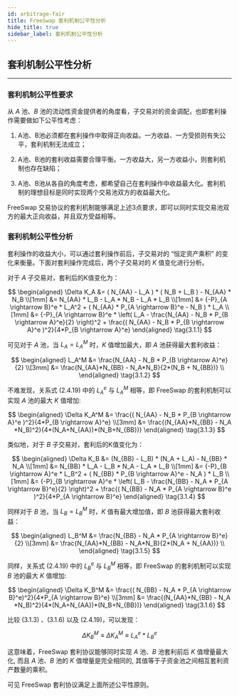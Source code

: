```yaml
---
id: arbitrage-fair
title: FreeSwap 套利机制公平性分析 
hide_title: true
sidebar_label: 套利机制公平性分析
---
```


## <span className="title"> 套利机制公平性分析 </span>
_______________________

### <span className="title"> 套利机制公平性要求 </span>

从 $A$ 池、$B$ 池的流动性资金提供者的角度看，子交易对的资金调配，也即套利操作需要做如下公平性考虑：

  1. A池、B池必须都在套利操作中取得正向收益。一方收益、一方受损则有失公平，套利机制无法成立；

  2. A池、B池的套利收益需要合理平衡。一方收益大，另一方收益小，则套利机制也存在缺陷；

  3. A池、B池从各自的角度考虑，都希望自己在套利操作中收益最大化。套利机制的理想目标是同时实现两个交易池双方的收益最大化。

FreeSwap 交易协议的套利机制能够满足上述3点要求，即可以同时实现交易池双方的最大正向收益，并且双方受益相等。

### <span className="title"> 套利机制公平性分析 </span>

套利操作的收益大小，可以通过套利操作前后，子交易对的 “恒定资产乘积” 的变化来衡量。下面对套利操作完成后，两个子交易对的 $K$ 值变化进行分析。

对于 $A$ 子交易对，套利后的K值变化为：

$$
\begin{aligned}
\Delta K_A &= ( N_{AA} - L_A ) * ( N_B + L_B ) - N_{AA} * N_B \\[1mm]
&= N_{AA} * L_B - L_A * N_B - L_A * L_B \\[1mm]
&= {-P}_{A \rightarrow B}^e * L_A^2 + ( N_{AA} * P_{A \rightarrow B}^e - N_B ) * L_A \\[1mm]
&= {-P}_{A \rightarrow B}^e * \left( L_A - \frac{N_{AA} - N_B * P_{B \rightarrow A}^e}{2} \right)^2 + \frac{( N_{AA} - N_B * P_{B \rightarrow A}^e )^2}{4*P_{B \rightarrow A}^e}
\end{aligned} \tag{3.1.1} 
$$

可见对于 $A$ 池，当 $L_A = L_A^M$ 时，$K$ 值增加最大，即 $A$ 池获得最大套利收益：

$$
\begin{aligned}
L_A^M &= \frac{N_{AA} - N_B * P_{B \rightarrow A}^e}{2} \\[3mm]
&= \frac{N_{AA}*N_{BB} - N_A*N_B}{2*(N_B + N_{BB})} \\
\end{aligned} \tag{3.1.2} 
$$

不难发现，关系式 $(2.4.19)$ 中的 $L_A^e$ 与 $L_A^M$ 相等，即 FreeSwap 的套利机制可以实现 $A$ 池的最大 $K$ 值增加: 

$$
\begin{aligned}
\Delta K_A^M &= \frac{( N_{AA} - N_B * P_{B \rightarrow A}^e )^2}{4*P_{B \rightarrow A}^e} \\[3mm]
&= \frac{(N_{AA}*N_{BB} - N_A *N_B)^2}{4*(N_A+N_{AA})*(N_B+N_{BB})}
\end{aligned} \tag{3.1.3} 
$$

类似地，对于 $B$ 子交易对，套利后的K值变化为：

$$
\begin{aligned}
\Delta K_B &= (N_{BB} - L_B) * (N_A + L_A) - N_{BB} * N_A \\[1mm]
&= N_{BB} * L_A - L_B * N_A - L_A * L_B \\[1mm]
&= {-P}_{B \rightarrow A}^e * L_B^2 + ( N_{BB} * P_{B \rightarrow A}^e - N_A ) * L_B \\[1mm]
&= {-P}_{B \rightarrow A}^e * \left( L_B - \frac{N_{BB} - N_A * P_{A \rightarrow B}^e}{2} \right)^2 + \frac{( N_{BB} - N_A * P_{A \rightarrow B}^e )^2}{4*P_{A \rightarrow B}^e} \end{aligned} \tag{3.1.4}
$$

同样对于 $B$ 池，当 $L_B = L_B^M$ 时，$K$ 值有最大增加值，即 $B$ 池获得最大套利收益：

$$
\begin{aligned}
L_B^M &= \frac{N_{BB} - N_A * P_{A \rightarrow B}^e}{2} \\[3mm]
&= \frac{N_{AA}*N_{BB} - N_A*N_B}{2*(N_A + N_{AA})} \\
\end{aligned} \tag{3.1.5} 
$$

同样，关系式 $(2.4.19)$ 中的 $L_B^e$ 与 $L_B^M$ 相等，即 FreeSwap 的套利机制可以实现 $B$ 池的最大 $K$ 值增加: 

$$
\begin{aligned}
\Delta K_B^M &= \frac{( N_{BB} - N_A * P_{A \rightarrow B}^e)^2}{4*P_{A \rightarrow B}^e} \\[3mm]
&= \frac{(N_{AA}*N_{BB} - N_A *N_B)^2}{4*(N_A+N_{AA})*(N_B+N_{BB})}
\end{aligned} \tag{3.1.6} 
$$

比较 $(3.1.3)$ 、$(3.1.6)$ 以及 $(2.4.19)$，可以发现：

$$
  \Delta K_B^M \equiv \Delta K_A^M \equiv L_A^e*L_B^e \tag{3.1.7}
$$

这意味着，FreeSwap 套利协议能够同时实现 $A$ 池、$B$ 池套利前后 $K$ 值增量最大化, 而且 $A$ 池、$B$ 池的 $K$ 值增量是完全相同的, 其值等于子资金池之间相互套利资产数量的乘积。

可见 FreeSwap 套利协议满足上面所述公平性原则。

